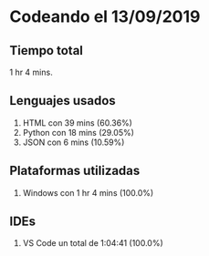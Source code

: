 # Codeando el 13/09/2019

## Tiempo total
1 hr 4 mins.

## Lenguajes usados
1. HTML con 39 mins (60.36%)
1. Python con 18 mins (29.05%)
1. JSON con 6 mins (10.59%)

## Plataformas utilizadas
1. Windows con 1 hr 4 mins (100.0%)

## IDEs
1. VS Code un total de 1:04:41 (100.0%)
